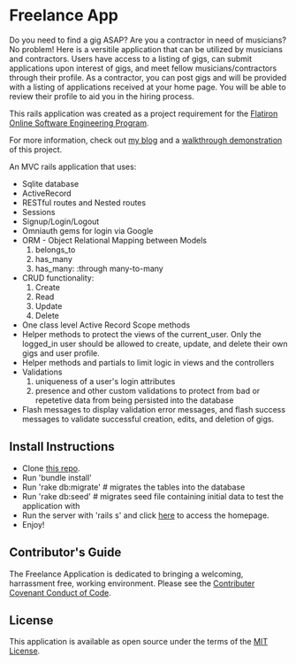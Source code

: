 <h1>Freelance App</h1>

Do you need to find a gig ASAP? Are you a contractor in need of
musicians? No problem! Here is a versitile application that can be utilized by musicians and contractors. Users have access to a listing of gigs, can submit applications upon interest of gigs, and meet fellow musicians/contractors through their profile. As a contractor, you can post gigs and will be provided with a listing of applications received at your home page. You will be able to review their profile to aid you in the hiring process.

This rails application was created as a project requirement for the <a href="https://flatironschool.com/career-courses/coding-bootcamp/online">Flatiron Online Software Engineering Program</a>.

For more information, check out <a href="https://gracenak.medium.com/jingle-bell-rails-associations-and-nested-forms-all-the-way-31ce77e4e4f8">my blog</a> and a <a href="https://www.youtube.com/watch?v=NdAa5LUz7Ns&t=14s">walkthrough demonstration</a> of this project.

An MVC rails application that uses:
<ul>
    <li> Sqlite database
    <li> ActiveRecord
    <li> RESTful routes and Nested routes
    <li> Sessions
    <li> Signup/Login/Logout 
    <li> Omniauth gems for login via Google
    <li> ORM - Object Relational Mapping between Models
        <ol> 
            <li>belongs_to
            <li>has_many
            <li>has_many: :through many-to-many 
        </ol>
    <li> CRUD functionality:
        <ol>
            <li>Create
            <li>Read
            <li>Update
            <li>Delete
        </ol>
    <li> One class level Active Record Scope methods
    <li> Helper methods to protect the views of the current_user. Only the logged_in user should be allowed to create, update, and delete their own gigs and user profile.
    <li> Helper methods and partials to limit logic in views and the controllers
    <li> Validations
        <ol>
            <li>uniqueness of a user's login attributes
            <li>presence and other custom validations to protect from bad or repetetive data from being persisted into the database
        </ol>
    <li> Flash messages to display validation error messages, and flash success messages to validate successful creation, edits, and deletion of gigs. 
</ul>

<h2>Install Instructions</h2>
<ul>
    <li> Clone <a href="https://github.com/gracenak/freelance_app.git">this repo</a>.
    <li> Run 'bundle install'
    <li> Run 'rake db:migrate' # migrates the tables into the database
    <li> Run 'rake db:seed'    # migrates seed file containing initial data to test the application with
    <li> Run the server with 'rails s' and click <a href="https://http://localhost:3000/">here</a> to access the homepage.
    <li> Enjoy!
</ul>

<h2>Contributor's Guide </h2>
The Freelance Application is dedicated to bringing a welcoming, harrassment free, working environment. Please see the <a href="https://www.contributor-covenant.org/version/2/0/code_of_conduct/">Contributer Covenant Conduct of Code</a>.

<h2>License</h2>
This application is available as open source under the terms of the <a href="https://opensource.org/licenses/MIT">MIT License</a>.
